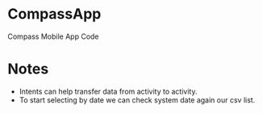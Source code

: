 # CompassApp
Compass Mobile App Code
# Notes
* Intents can help transfer data from activity to activity.
* To start selecting by date we can check system date again our csv list.
